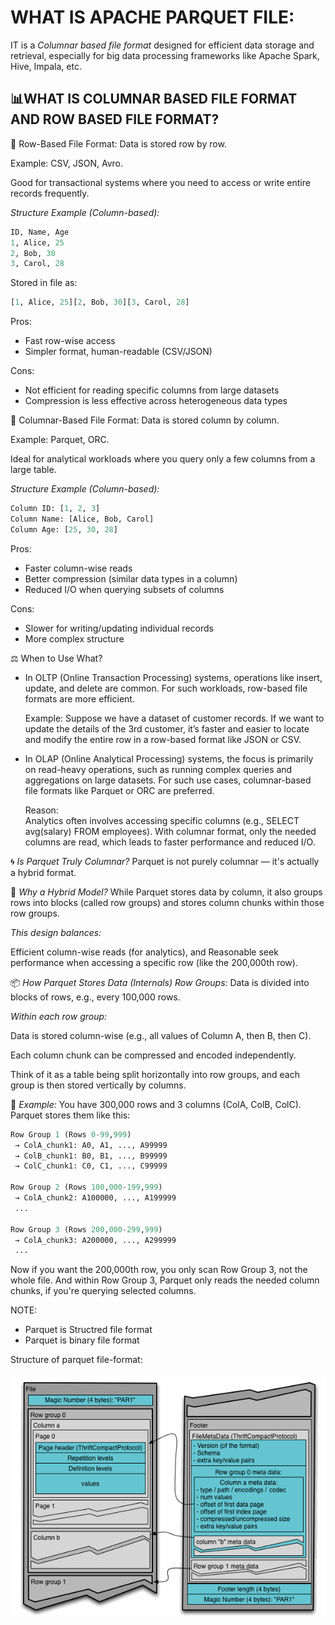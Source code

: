 # WHAT IS APACHE PARQUET FILE:

IT is a *Columnar based file format* designed for efficient data storage and retrieval, especially for big data processing frameworks like Apache Spark, Hive, Impala, etc.

## 📊WHAT IS COLUMNAR BASED FILE FORMAT AND ROW BASED FILE FORMAT?
🧱 Row-Based File Format:
Data is stored row by row.

Example: CSV, JSON, Avro.

Good for transactional systems where you need to access or write entire records frequently.<br>

*Structure Example (Column-based):*

```python
ID, Name, Age
1, Alice, 25
2, Bob, 30
3, Carol, 28
```
Stored in file as:
```python
[1, Alice, 25][2, Bob, 30][3, Carol, 28]
```
Pros:

- Fast row-wise access
- Simpler format, human-readable (CSV/JSON)

Cons:

- Not efficient for reading specific columns from large datasets
- Compression is less effective across heterogeneous data types

🧮 Columnar-Based File Format:
Data is stored column by column.

Example: Parquet, ORC.

Ideal for analytical workloads where you query only a few columns from a large table.

*Structure Example (Column-based):*
```python
Column ID: [1, 2, 3]
Column Name: [Alice, Bob, Carol]
Column Age: [25, 30, 28]
```
Pros:

- Faster column-wise reads
- Better compression (similar data types in a column)
- Reduced I/O when querying subsets of columns

Cons:

- Slower for writing/updating individual records
- More complex structure

⚖️ When to Use What?
- In OLTP (Online Transaction Processing) systems, operations like insert, update, and delete are common.
For such workloads, row-based file formats are more efficient.

  Example:
Suppose we have a dataset of customer records.
If we want to update the details of the 3rd customer, it’s faster and easier to locate and modify the entire row in a row-based format like JSON or CSV.

- In OLAP (Online Analytical Processing) systems, the focus is primarily on read-heavy operations, such as running complex queries and aggregations on large datasets.
For such use cases, columnar-based file formats like Parquet or ORC are preferred.

   Reason: <br>
  Analytics often involves accessing specific columns (e.g., SELECT avg(salary) FROM employees).
   With columnar format, only the needed columns are read, which leads to faster performance and reduced I/O.<br>

🌀 *Is Parquet Truly Columnar?*
Parquet is not purely columnar — it's actually a hybrid format.<br>

🔹 *Why a Hybrid Model?*
While Parquet stores data by column, it also groups rows into blocks (called row groups) and stores column chunks within those row groups.

*This design balances:*

Efficient column-wise reads (for analytics), and
Reasonable seek performance when accessing a specific row (like the 200,000th row).

📦 *How Parquet Stores Data (Internals)
Row Groups:*
Data is divided into blocks of rows, e.g., every 100,000 rows.

*Within each row group:*

Data is stored column-wise (e.g., all values of Column A, then B, then C).

Each column chunk can be compressed and encoded independently.

Think of it as a table being split horizontally into row groups, and each group is then stored vertically by columns.

📘 *Example:*
You have 300,000 rows and 3 columns (ColA, ColB, ColC).
Parquet stores them like this:
```python
Row Group 1 (Rows 0-99,999)
 → ColA_chunk1: A0, A1, ..., A99999
 → ColB_chunk1: B0, B1, ..., B99999
 → ColC_chunk1: C0, C1, ..., C99999

Row Group 2 (Rows 100,000-199,999)
 → ColA_chunk2: A100000, ..., A199999
 ...

Row Group 3 (Rows 200,000-299,999)
 → ColA_chunk3: A200000, ..., A299999
 ...
```
Now if you want the 200,000th row, you only scan Row Group 3, not the whole file.
And within Row Group 3, Parquet only reads the needed column chunks, if you're querying selected columns.

NOTE:
- Parquet is Structred file format
- Parquet is binary file format

Structure of parquet file-format:

![](./Images/9-spark_file.PNG)<br>




